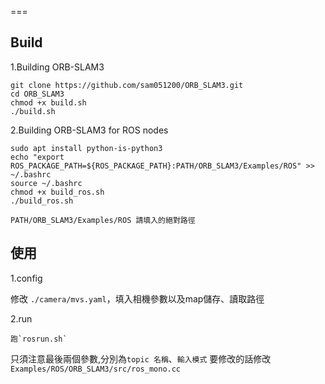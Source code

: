 
===

Build
---

1.Building ORB-SLAM3

    git clone https://github.com/sam051200/ORB_SLAM3.git 
	cd ORB_SLAM3
	chmod +x build.sh 
	./build.sh 
2.Building ORB-SLAM3 for ROS nodes 

    sudo apt install python-is-python3 
  	echo "export ROS_PACKAGE_PATH=${ROS_PACKAGE_PATH}:PATH/ORB_SLAM3/Examples/ROS" >> ~/.bashrc 
	source ~/.bashrc
	chmod +x build_ros.sh 
   	./build_ros.sh
`PATH/ORB_SLAM3/Examples/ROS 請填入的絕對路徑`

使用
---
1.config

修改 `./camera/mvs.yaml`，填入相機參數以及map儲存、讀取路徑

2.run

	跑`rosrun.sh`
只須注意最後兩個參數,分別為`topic 名稱`、`輸入模式` 
要修改的話修改`Examples/ROS/ORB_SLAM3/src/ros_mono.cc`



   
